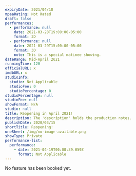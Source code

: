 ```yaml
---
expiryDate: 2021/04/18
mpaaRating: Not Rated
draft: false
performances:
  - performance: null
    date: 2021-03-28T19:00:00-05:00
    format: 2D
  - performance: null
    date: 2021-03-29T15:00:00-05:00
    format: 3D
    note: This is a special matinee showing.
dateRange: Mid-April 2021
runningTime: 120
officialURL: x
imdbURL: x
studioInfo:
  studio: Not Applicable
  studioFee: 0
  studioPercentage: 0
studioPercentage: null
studioFee: null
showFormat: N/A
studio: null
title: Reopening in April 2021!
description: The 'description' holds the production notes.
publishDate: 2020/03/15
shortTitle: Reopening!
oneSheet: /img/no-image-available.png
showType: Private
performance-list:
  performance:
    - date: 2021-04-19T00:00:39.059Z
      format: Not Applicable
---
```

No feature has been booked yet.
